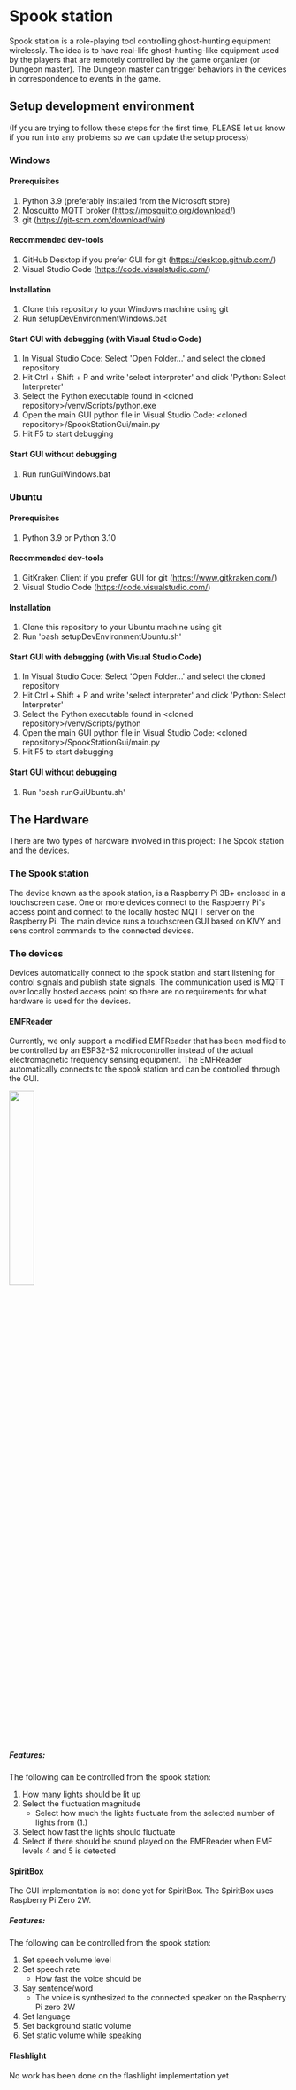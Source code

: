 # Spook station
Spook station is a role-playing tool controlling ghost-hunting equipment wirelessly.
The idea is to have real-life ghost-hunting-like equipment used by the players that are remotely controlled by the game organizer (or Dungeon master).
The Dungeon master can trigger behaviors in the devices in correspondence to events in the game.

## Setup development environment
(If you are trying to follow these steps for the first time, PLEASE let us know if you run into any problems so we can update the setup process)
### Windows
#### Prerequisites
1. Python 3.9 (preferably installed from the Microsoft store)
2. Mosquitto MQTT broker (https://mosquitto.org/download/)
3. git (https://git-scm.com/download/win)

####  Recommended dev-tools
1. GitHub Desktop if you prefer GUI for git (https://desktop.github.com/)
2. Visual Studio Code (https://code.visualstudio.com/)

#### Installation
1. Clone this repository to your Windows machine using git
2. Run setupDevEnvironmentWindows.bat

#### Start GUI with debugging (with Visual Studio Code)
1. In Visual Studio Code: Select 'Open Folder...' and select the cloned repository
2. Hit Ctrl + Shift + P and write 'select interpreter' and click 'Python: Select Interpreter'
3. Select the Python executable found in \<cloned repository\>/venv/Scripts/python.exe
4. Open the main GUI python file in Visual Studio Code: \<cloned repository\>/SpookStationGui/main.py
5. Hit F5 to start debugging

#### Start GUI without debugging
1. Run runGuiWindows.bat

### Ubuntu
#### Prerequisites
1. Python 3.9 or Python 3.10

####  Recommended dev-tools
1. GitKraken Client if you prefer GUI for git (https://www.gitkraken.com/)
2. Visual Studio Code (https://code.visualstudio.com/)

#### Installation
[//]: <> (<area>-tag to escape hyper-link creation)
1. Clone this repository to your Ubuntu machine using git
2. Run 'bash setupDevEnvironmentUbuntu.<area>sh'

#### Start GUI with debugging (with Visual Studio Code)
1. In Visual Studio Code: Select 'Open Folder...' and select the cloned repository
2. Hit Ctrl + Shift + P and write 'select interpreter' and click 'Python: Select Interpreter'
3. Select the Python executable found in \<cloned repository\>/venv/Scripts/python
4. Open the main GUI python file in Visual Studio Code: \<cloned repository\>/SpookStationGui/main.py
5. Hit F5 to start debugging

#### Start GUI without debugging
[//]: <> (<area>-tag to escape hyper-link creation)
1. Run 'bash runGuiUbuntu.<area>sh'

## The Hardware
There are two types of hardware involved in this project: The Spook station and the devices.

### The Spook station
The device known as the spook station, is a Raspberry Pi 3B+ enclosed in a touchscreen case.
One or more devices connect to the Raspberry Pi's access point and connect to the locally hosted MQTT server on the Raspberry Pi. 
The main device runs a touchscreen GUI based on KIVY and sens control commands to the connected devices. 

### The devices
Devices automatically connect to the spook station and start listening for control signals and publish state signals. 
The communication used is MQTT over locally hosted access point so there are no requirements for what hardware is used for the devices.

#### EMFReader
Currently, we only support a modified EMFReader that has been modified to be controlled by an ESP32-S2 microcontroller instead of the actual electromagnetic frequency sensing equipment.
The EMFReader automatically connects to the spook station and can be controlled through the GUI.

<img src="images/EMFReader.gif" width="30%" />

##### Features:
The following can be controlled from the spook station:
1.  How many lights should be lit up
2.  Select the fluctuation magnitude
    * Select how much the lights fluctuate from the selected number of lights from (1.)
3. Select how fast the lights should fluctuate
4. Select if there should be sound played on the EMFReader when EMF levels 4 and 5 is detected

#### SpiritBox
The GUI implementation is not done yet for SpiritBox. The SpiritBox uses Raspberry Pi Zero 2W. 
##### Features:
The following can be controlled from the spook station:
1.  Set speech volume level
2.  Set speech rate
    * How fast the voice should be
3. Say sentence/word
    * The voice is synthesized to the connected speaker on the Raspberry Pi zero 2W
4. Set language
5. Set background static volume
6. Set static volume while speaking

#### Flashlight
No work has been done on the flashlight implementation yet
